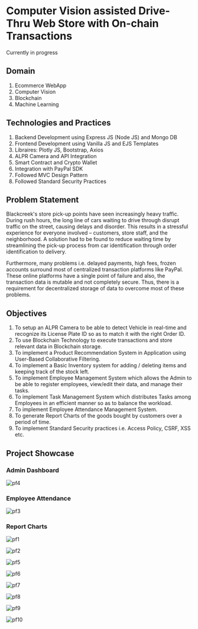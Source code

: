 # Computer Vision assisted Drive-Thru Web Store with On-chain Transactions
Currently in progress

## Domain
1. Ecommerce WebApp
2. Computer Vision
3. Blockchain
4. Machine Learning

## Technologies and Practices
1. Backend Development using Express JS (Node JS) and Mongo DB
2. Frontend Development using Vanilla JS and EJS Templates
3. Libraires: Plotly JS, Bootstrap, Axios
4. ALPR Camera and API Integration
5. Smart Contract and Crypto Wallet
6. Integration with PayPal SDK
7. Followed MVC Design Pattern 
8. Followed Standard Security Practices

## Problem Statement
Blackcreek's store pick-up points have seen increasingly heavy traffic. During rush hours, the long line of cars waiting to drive through disrupt traffic on the street, causing delays and disorder. This results in a stressful experience for everyone involved – customers, store staff, and the neighborhood.
A solution had to be found to reduce waiting time by streamlining the pick-up process from car identification through order identification to delivery.

Furthermore, many problems i.e. delayed payments, high fees, frozen accounts surround most of centralized transaction platforms like PayPal. These online platforms have a single point of failure and also, the transaction data is mutable and not completely secure.
Thus, there is a requirement for decentralized storage of data to overcome most of these problems.

## Objectives
1. To setup an ALPR Camera to be able to detect Vehicle in real-time and recognize its License Plate ID so as to match it with the right Order ID.
2. To use Blockchain Technology to execute transactions and store relevant data in Blockchain storage.
3. To implement a Product Recommendation System in Application using User-Based Collaborative Filtering.
4. To implement a Basic Inventory system for adding / deleting items and keeping track of the stock left.
5. To implement Employee Management System which allows the Admin to be able to register employees, view/edit their data, and manage their tasks.
6. To implement Task Management System which distributes Tasks among Employees in an efficient manner so as to balance the workload.
7. To implement Employee Attendance Management System.
8. To generate Report Charts of the goods bought by customers over a period of time.
9. To implement Standard Security practices i.e. Access Policy, CSRF, XSS etc.


## Project Showcase
### Admin Dashboard
![pf4](https://user-images.githubusercontent.com/115668271/203647879-056372e6-2531-40f9-866b-b7fa780380da.png)

### Employee Attendance
![pf3](https://user-images.githubusercontent.com/115668271/203648143-1c50011f-9d32-4c4f-be7b-2ad073a4d006.png)

### Report Charts
![pf1](https://user-images.githubusercontent.com/115668271/203648176-4af689c3-9e5d-4b9b-9678-52c1889fab6c.png)

![pf2](https://user-images.githubusercontent.com/115668271/203648210-3e33abae-b08e-4ff0-9d46-91c544004712.png)

![pf5](https://user-images.githubusercontent.com/115668271/203648320-20d52f08-8308-4c35-886d-3f368bf99c1b.png)

![pf6](https://user-images.githubusercontent.com/115668271/203648355-66844d40-885c-426c-aa43-09d85b00151a.png)

![pf7](https://user-images.githubusercontent.com/115668271/203648351-ba53a047-c5e0-4352-8fa0-8da3f3710020.png)

![pf8](https://user-images.githubusercontent.com/115668271/203648347-524a77f6-bc10-4f13-ade4-6901a111a075.png)

![pf9](https://user-images.githubusercontent.com/115668271/203648363-6f13cbd3-3708-4542-9d8c-961ee4e888f6.png)

![pf10](https://user-images.githubusercontent.com/115668271/203648358-f8271cc8-e1cc-4db3-8a22-0b0f02341a94.png)

